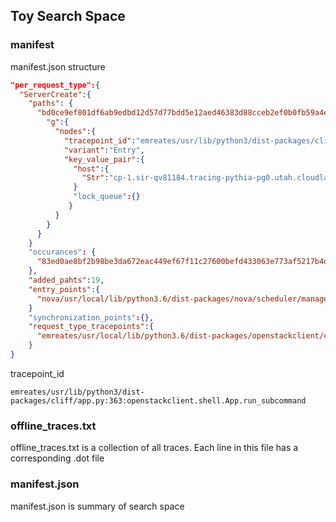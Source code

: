 ## Toy Search Space
### manifest
manifest.json structure
```json
"per_request_type":{
  "ServerCreate":{
    "paths": {
      "bd0ce9ef801df6ab9edbd12d57d77bdd5e12aed46383d88cceb2ef0b0fb59a4e": {
        "g":{
          "nodes":{
            "tracepoint_id":"emreates/usr/lib/python3/dist-packages/cliff/app.py:363:openstackclient.shell.App.run_subcommand",
            "variant":"Entry",
            "key_value_pair":{
              "host":{
                "Str":"cp-1.sir-qv81184.tracing-pythia-pg0.utah.cloudlab.us"
              }
              "lock_queue":{}
             }
          }
        }
      }
    }
    "occurances": {
      "83ed0ae8bf2b98be3da672eac449ef67f11c27600befd433063e773af5217b4d":
    },
    "added_pahts":19,
    "entry_points":{
      "nova/usr/local/lib/python3.6/dist-packages/nova/scheduler/manager.py:205:nova.scheduler.manager.SchedulerManager.delete_instance_info"
    }
    "synchronization_points":{},
    "request_type_tracepoints":{
      "emreates/usr/local/lib/python3.6/dist-packages/openstackclient/compute/v2/server.py:662:openstackclient.compute.v2.server.CreateServer.take_action"
    }
}
```
tracepoint_id
```
emreates/usr/lib/python3/dist-packages/cliff/app.py:363:openstackclient.shell.App.run_subcommand
```
### offline_traces.txt
offline_traces.txt is a collection of all traces. Each line in this file has a corresponding .dot file

### manifest.json
manifest.json is summary of search space
